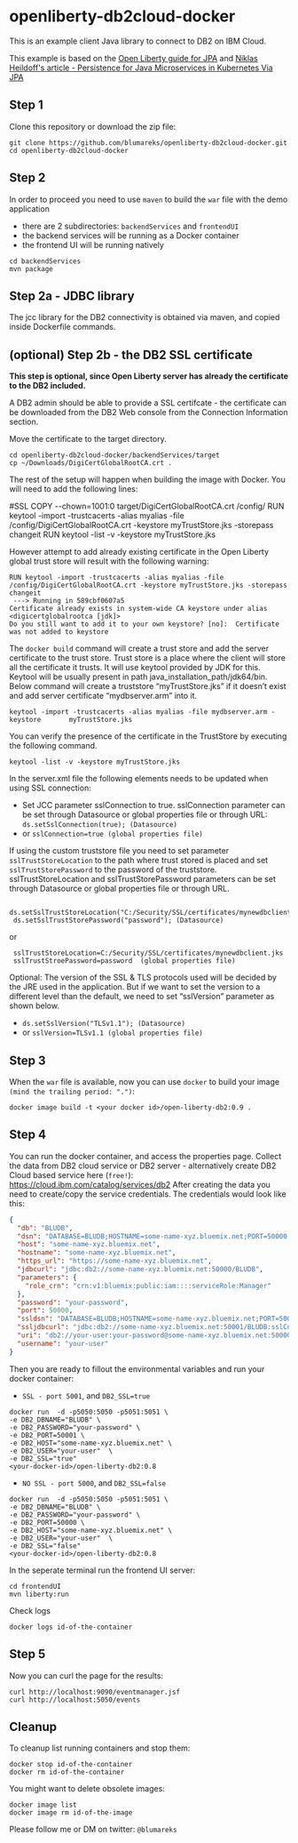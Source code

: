 # openliberty-db2cloud-docker
This is an example client Java library to connect to DB2 on IBM Cloud.

This example is based on the [Open Liberty guide for JPA](https://openliberty.io/guides/jpa-intro.html) and [Niklas Heildoff's article - Persistence for Java Microservices in Kubernetes Via JPA](https://dzone.com/articles/persistence-for-java-microservices-in-kubernetes-v)

## Step 1 
Clone this repository or download the zip file:

```
git clone https://github.com/blumareks/openliberty-db2cloud-docker.git
cd openliberty-db2cloud-docker
```

## Step 2
In order to proceed you need to use `maven` to build the `war` file with the demo application 
- there are 2 subdirectories: `backendServices` and `frontendUI`
- the backend services will be running as a Docker container
- the frontend UI will be running natively  

```
cd backendServices
mvn package
```

## Step 2a - JDBC library
The jcc library for the DB2 connectivity is obtained via maven, and copied inside Dockerfile commands.

## (optional) Step 2b - the DB2 SSL certificate
**This step is optional, since Open Liberty server has already the certificate to the DB2 included.**

A DB2 admin should be able to provide a SSL certifcate - the certificate can be downloaded from the DB2 Web console from the Connection Information section.

Move the certificate to the target directory.

```
cd openliberty-db2cloud-docker/backendServices/target
cp ~/Downloads/DigiCertGlobalRootCA.crt . 
```

The rest of the setup will happen when building the image with Docker. 
You will need to add the following lines:

  #SSL
  COPY --chown=1001:0 target/DigiCertGlobalRootCA.crt /config/
  RUN keytool -import -trustcacerts -alias myalias -file /config/DigiCertGlobalRootCA.crt -keystore myTrustStore.jks -storepass changeit
  RUN keytool -list -v -keystore myTrustStore.jks

However attempt to add already existing certificate in the Open Liberty global trust store will result with the following warning:

```
RUN keytool -import -trustcacerts -alias myalias -file /config/DigiCertGlobalRootCA.crt -keystore myTrustStore.jks -storepass changeit
 ---> Running in 589cbf0607a5
Certificate already exists in system-wide CA keystore under alias <digicertglobalrootca [jdk]>
Do you still want to add it to your own keystore? [no]:  Certificate was not added to keystore
```

The `docker build` command will create a trust store and add the server certificate to the trust store. Trust store is a place where the client will store all the certificate it trusts. It will use keytool provided by JDK for this. Keytool will be usually present in path java_installation_path/jdk64/bin. Below command will create a truststore “myTrustStore.jks” if it doesn’t exist and add server certificate “mydbserver.arm” into it.

```
keytool -import -trustcacerts -alias myalias -file mydbserver.arm -keystore       myTrustStore.jks
```

You can verify the presence of the certificate in the TrustStore by executing the following command.
```              
keytool -list -v -keystore myTrustStore.jks
```

In the server.xml file the following elements needs to be updated when using SSL connection:
- Set JCC parameter sslConnection to true. sslConnection parameter can be set through Datasource or global properties file or through URL: `ds.setSslConnection(true); (Datasource)`
-  or `sslConnection=true (global properties file)`

If using the custom truststore file you  need to set parameter `sslTrustStoreLocation` to the path where trust stored is placed and set `sslTrustStorePassword` to the password of the truststore. sslTrustStoreLocation and sslTrustStorePassword parameters can be set through Datasource or global properties file or through URL.
              
```
 ds.setSslTrustStoreLocation("C:/Security/SSL/certificates/mynewdbclient.jks");
 ds.setSslTrustStorePassword("password"); (Datasource)
```
 or
```
 sslTrustStoreLocation=C:/Security/SSL/certificates/mynewdbclient.jks
 sslTrustStroePassword=password  (global properties file)
```

Optional: The version of the SSL & TLS protocols used will be decided by the JRE used in the application. But if we want to set the version to a different level than the default, we need to set “sslVersion” parameter as shown below.
- `ds.setSslVersion("TLSv1.1"); (Datasource)`
- or `sslVersion=TLSv1.1 (global properties file)`


## Step 3
When the `war` file is available, now you can use `docker` to build your image `(mind the trailing period: ".")`: 

```
docker image build -t <your docker id>/open-liberty-db2:0.9 .
```

## Step 4
You can run the docker container, and access the properties page. Collect the data from DB2 cloud service or DB2 server - alternatively create DB2 Cloud based service here (`free!`): https://cloud.ibm.com/catalog/services/db2 
After creating the data you need to create/copy the service credentials. The credentials would look like this:

```json
{
  "db": "BLUDB",
  "dsn": "DATABASE=BLUDB;HOSTNAME=some-name-xyz.bluemix.net;PORT=50000;PROTOCOL=TCPIP;UID=your-user;PWD=your-password;",
  "host": "some-name-xyz.bluemix.net",
  "hostname": "some-name-xyz.bluemix.net",
  "https_url": "https://some-name-xyz.bluemix.net",
  "jdbcurl": "jdbc:db2://some-name-xyz.bluemix.net:50000/BLUDB",
  "parameters": {
    "role_crn": "crn:v1:bluemix:public:iam::::serviceRole:Manager"
  },
  "password": "your-password",
  "port": 50000,
  "ssldsn": "DATABASE=BLUDB;HOSTNAME=some-name-xyz.bluemix.net;PORT=50001;PROTOCOL=TCPIP;UID=your-user;PWD=your-password;Security=SSL;",
  "ssljdbcurl": "jdbc:db2://some-name-xyz.bluemix.net:50001/BLUDB:sslConnection=true;",
  "uri": "db2://your-user:your-password@some-name-xyz.bluemix.net:50000/BLUDB",
  "username": "your-user"
}
```

Then you are ready to fillout the environmental variables and run your docker container:

- `SSL - port 5001`, and `DB2_SSL=true`

```
docker run  -d -p5050:5050 -p5051:5051 \
-e DB2_DBNAME="BLUDB" \
-e DB2_PASSWORD="your-password" \
-e DB2_PORT=50001 \
-e DB2_HOST="some-name-xyz.bluemix.net" \
-e DB2_USER="your-user"  \
-e DB2_SSL="true"
<your-docker-id>/open-liberty-db2:0.8
```

- `NO SSL - port 5000`, and `DB2_SSL=false`

```
docker run  -d -p5050:5050 -p5051:5051 \
-e DB2_DBNAME="BLUDB" \
-e DB2_PASSWORD="your-password" \
-e DB2_PORT=50000 \
-e DB2_HOST="some-name-xyz.bluemix.net" \
-e DB2_USER="your-user"  \
-e DB2_SSL="false"
<your-docker-id>/open-liberty-db2:0.8
```

In the seperate terminal run the frontend UI server:
```
cd frontendUI
mvn liberty:run
```

Check logs

```
docker logs id-of-the-container
```

## Step 5
Now you can curl the page for the results:

```
curl http://localhost:9090/eventmanager.jsf
curl http://localhost:5050/events

```

## Cleanup
To cleanup list running containers and stop them:

```
docker stop id-of-the-container
docker rm id-of-the-container
```

You might want to delete obsolete images:

```
docker image list
docker image rm id-of-the-image
```

Please follow me or DM on twitter: `@blumareks`

